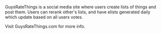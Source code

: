 GuysRateThings is a social media site where users create lists of things and post them. Users can rerank other's lists, and have elists generated daily which update based on all users votes.

Visit GuysRateThings.com for more info. 
